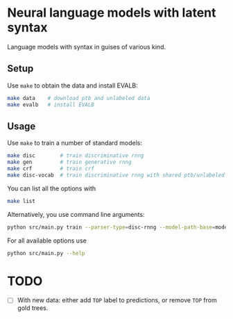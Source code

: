 # Neural language models with latent syntax
Language models with syntax in guises of various kind.

## Setup
Use `make` to obtain the data and install EVALB:
```bash
make data    # download ptb and unlabeled data
make evalb   # install EVALB
```

## Usage
Use `make` to train a number of standard models:
```bash
make disc        # train discriminative rnng
make gen         # train generative rnng
make crf         # train crf
make disc-vocab  # train discriminative rnng with shared ptb/unlabeled vocabulary
```
You can list all the options with
```bash
make list
```

Alternatively, you use command line arguments:
```bash
python src/main.py train --parser-type=disc-rnng --model-path-base=models/disc-rnng
```
For all available options use
```bash
python src/main.py --help
```


# TODO
- [ ] With new data: either add `TOP` label to predictions, or remove `TOP` from gold trees.
